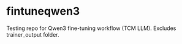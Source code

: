 # fintuneqwen3
Testing repo for Qwen3 fine-tuning workflow (TCM LLM). Excludes trainer_output folder.
